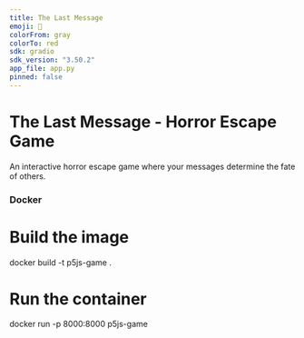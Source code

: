```yaml
---
title: The Last Message
emoji: 📱
colorFrom: gray
colorTo: red
sdk: gradio
sdk_version: "3.50.2"
app_file: app.py
pinned: false
---
```


# The Last Message - Horror Escape Game

An interactive horror escape game where your messages determine the fate of others.

### Docker

# Build the image

docker build -t p5js-game .

# Run the container

docker run -p 8000:8000 p5js-game
